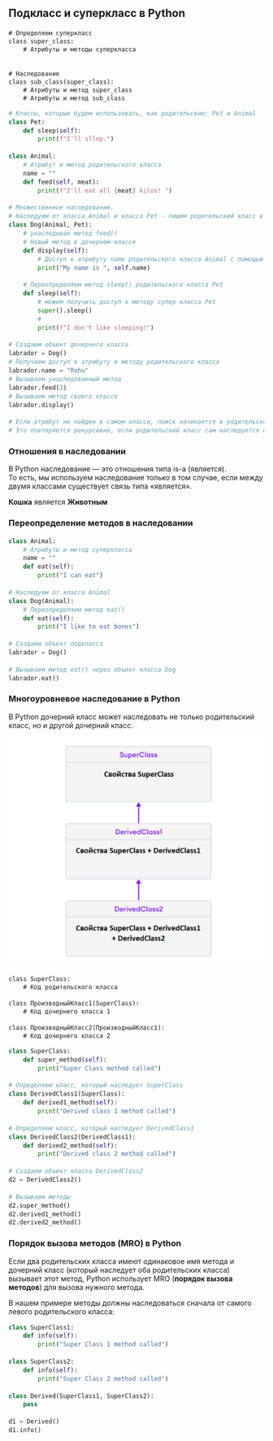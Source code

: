 ## Подкласс и суперкласс в Python

```
# Определяем суперкласс
class super_class:
    # Атрибуты и методы суперкласса
    

# Наследование
class sub_class(super_class):
    # Атрибуты и метод super_class
    # Атрибуты и метод sub_class
```

```python
# Классы, которые будем использовать, как родительские: Pet и Animal
class Pet:
    def sleep(self):
        print(f"I'll sllep.")
    
class Animal:
    # Атрибут и метод родительского класса
    name = ""
    def feed(self, meat):
        print(f"I'll eat all {meat} kilos! ")
        
# Множественное наследование. 
# Наследуем от класса Animal и класса Pet - пишем родительский класс в скобках
class Dog(Animal, Pet):
    # унаследован метод feed()
    # Новый метод в дочернем классе
    def display(self):
        # Доступ к атрибуту name родительского класса Animal с помощью self.name
        print("My name is ", self.name)
        
    # Переопределяем метод sleep() родительского класса Pet   
    def sleep(self):
        # можем получить доступ к методу супер класса Pet
        super().sleep()
        # 
        print(f"I don't like sleeping!")
 
# Создаем объект дочернего класса
labrador = Dog()
# Получаем доступ к атрибуту и методу родительского класса
labrador.name = "Rohu"
# Вызываем унаследованный метод
labrador.feed(3)
# Вызываем метод своего класса
labrador.display()

# Если атрибут не найден в самом классе, поиск начинается в родительском классе. 
# Это повторяется рекурсивно, если родительский класс сам наследуется от других классов.
```

### Отношения в наследовании

В Python наследование — это отношения типа is-a (является).  
То есть, мы используем наследование только в том случае, если между двумя классами существует связь типа «является».

**Кошка** является **Животным**

### Переопределение методов в наследовании

```python
class Animal:
    # Атрибуты и метод суперкласса
    name = ""
    def eat(self):
        print("I can eat")
 
# Наследуем от класса Animal
class Dog(Animal):
    # Переопределяем метод eat()
    def eat(self):
        print("I like to eat bones")
 
# Создаем объект подкласса
labrador = Dog()
 
# Вызываем метод eat() через объект класса Dog
labrador.eat()
```

### Многоуровневое наследование в Python

В Python дочерний класс может наследовать не только родительский класс, но и другой дочерний класс. 

![img_1.png](img_1.png)

```
class SuperClass:
    # Код родительского класса
 
class ПроизводныйКласс1(SuperClass):
    # Код дочернего класса 1
 
class ПроизводныйКласс2(ПроизводныйКласс1):
    # Код дочернего класса 2
```

```python
class SuperClass:
    def super_method(self):
        print("Super Class method called")
 
# Определяем класс, который наследует SuperClass
class DerivedClass1(SuperClass):
    def derived1_method(self):
        print("Derived class 1 method called")
 
# Определяем класс, который наследует DerivedClass1
class DerivedClass2(DerivedClass1):
    def derived2_method(self):
        print("Derived class 2 method called")
 
# Создаем объект класса DerivedClass2
d2 = DerivedClass2()
 
# Вызываем методы
d2.super_method()  
d2.derived1_method()  
d2.derived2_method()
```

### Порядок вызова методов (MRO) в Python

Если два родительских класса имеют одинаковое имя метода 
и дочерний класс (который наследует оба родительских класса) вызывает этот метод, 
Python использует MRO (**порядок вызова методов**) для вызова нужного метода. 

В нашем примере методы должны наследоваться сначала от самого левого родительского класса:

```python
class SuperClass1:
    def info(self):
        print("Super Class 1 method called")
 
class SuperClass2:
    def info(self):
        print("Super Class 2 method called")
 
class Derived(SuperClass1, SuperClass2):
    pass
 
d1 = Derived()
d1.info() 
```





